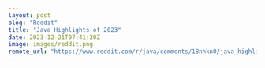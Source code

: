 ```yaml
---
layout: post
blog: "Reddit"
title: "Java Highlights of 2023"
date: 2023-12-21T07:41:20Z
image: images/reddit.png
remote_url: "https://www.reddit.com/r/java/comments/18nhkn0/java_highlights_of_2023/"
---
```

